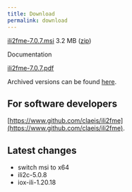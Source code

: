 ```yaml
---
title: Download
permalink: download
---
```


[ili2fme-7.0.7.msi](https://downloads.interlis.ch/ili2fme/ili2fme-7.0.7.msi) 3.2 MB ([zip](https://downloads.interlis.ch/ili2fme/ili2fme-7.0.7.zip))

Documentation

[ili2fme-7.0.7.pdf](https://downloads.interlis.ch/ili2fme/ili2fme-7.0.7.pdf)


Archived versions can be found [here](https://downloads.interlis.ch/ili2fme).

## For software developers

[https://www.github.com/claeis/ili2fme](https://www.github.com/claeis/ili2fme).

## Latest changes

- switch msi to x64
- ili2c-5.0.8
- iox-ili-1.20.18

